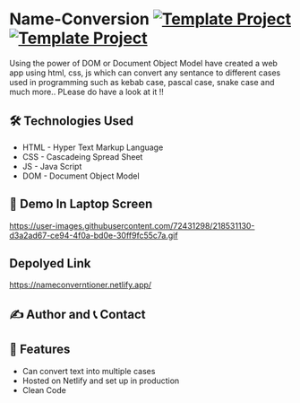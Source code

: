 # Name-Conversion [![Template Project](https://img.shields.io/badge/Web-App-red)](http://www.gnu.org/licenses/agpl-3.0) [![Template Project](https://img.shields.io/badge/Technologies%20-HTML%2FCSS%2FJS-brightgreen)](http://www.gnu.org/licenses/agpl-3.0)

Using the power of DOM or Document Object Model have created a web app using html, css, js which can convert any sentance to different cases used in programming such as kebab case, pascal case, snake case and much more.. PLease do have a look at it !!

## 🛠 Technologies Used
  - HTML - Hyper Text Markup Language
  - CSS - Cascadeing Spread Sheet
  - JS - Java Script
  - DOM - Document Object Model

## 🚩 Demo In Laptop Screen

https://user-images.githubusercontent.com/72431298/218531130-d3a2ad67-ce94-4f0a-bd0e-30ff9fc55c7a.gif


## Depolyed Link 
https://nameconverntioner.netlify.app/


## ✍️ Author and 📞 Contact

## 📝 Features

- Can convert text into multiple cases
- Hosted on Netlify and set up in production
- Clean Code


